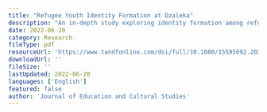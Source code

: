 ```yaml
---
title: "Refugee Youth Identity Formation at Dzaleka"
description: "An in-depth study exploring identity formation among refugee youth aged 18-24 at Dzaleka Refugee Camp, examining the experiences of young people from Burundi, DRC, and other nations as they navigate their identity in a camp setting."
date: 2022-06-20
category: Research
fileType: pdf
resourceUrl: 'https://www.tandfonline.com/doi/full/10.1080/15595692.2022.2088492'
downloadUrl: ''
fileSize: ''
lastUpdated: 2022-06-20
languages: ['English']
featured: false
author: 'Journal of Education and Cultural Studies'
---
```

